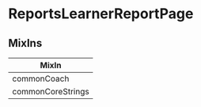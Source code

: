 # ReportsLearnerReportPage

## MixIns

<!-- @vuese:ReportsLearnerReportPage:mixIns:start -->
|MixIn|
|---|
|commonCoach|
|commonCoreStrings|

<!-- @vuese:ReportsLearnerReportPage:mixIns:end -->
